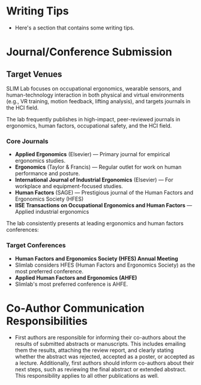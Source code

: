 # Writing Tips

- Here's a section that contains some writing tips.

# Journal/Conference Submission

## Target Venues

SLIM Lab focuses on occupational ergonomics, wearable sensors, and human-technology interaction in both physical and virtual environments (e.g., VR training, motion feedback, lifting analysis), and targets journals in the HCI field.

The lab frequently publishes in high-impact, peer-reviewed journals in ergonomics, human factors, occupational safety, and the HCI field.

### Core Journals

- **Applied Ergonomics** (Elsevier) — Primary journal for empirical ergonomics studies.
- **Ergonomics** (Taylor & Francis) — Regular outlet for work on human performance and posture.
- **International Journal of Industrial Ergonomics** (Elsevier) — For workplace and equipment-focused studies.
- **Human Factors** (SAGE) — Prestigious journal of the Human Factors and Ergonomics Society (HFES)
- **IISE Transactions on Occupational Ergonomics and Human Factors** — Applied industrial ergonomics

The lab consistently presents at leading ergonomics and human factors conferences:

### Target Conferences

- **Human Factors and Ergonomics Society (HFES) Annual Meeting**
- Slimlab considers HFES (Human Factors and Ergonomics Society) as the most preferred conference.
- **Applied Human Factors and Ergonomics (AHFE)**
- Slimlab's most preferred conference is AHFE.

# Co-Author Communication Responsibilities

- First authors are responsible for informing their co-authors about the results of submitted abstracts or manuscripts. This includes emailing them the results, attaching the review report, and clearly stating whether the abstract was rejected, accepted as a poster, or accepted as a lecture. Additionally, first authors should inform co-authors about their next steps, such as reviewing the final abstract or extended abstract. This responsibility applies to all other publications as well.